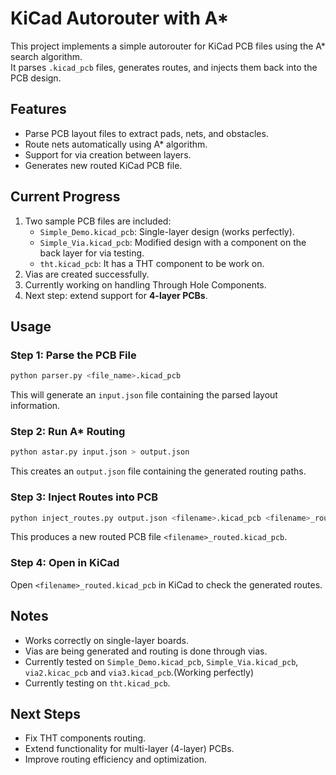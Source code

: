 # KiCad Autorouter with A*

This project implements a simple autorouter for KiCad PCB files using the A* search algorithm.  
It parses `.kicad_pcb` files, generates routes, and injects them back into the PCB design.

## Features
- Parse PCB layout files to extract pads, nets, and obstacles.
- Route nets automatically using A* algorithm.
- Support for via creation between layers.
- Generates new routed KiCad PCB file.

## Current Progress
1. Two sample PCB files are included:
   - `Simple_Demo.kicad_pcb`: Single-layer design (works perfectly).
   - `Simple_Via.kicad_pcb`: Modified design with a component on the back layer for via testing.
   - `tht.kicad_pcb`: It has a THT component to be work on.
2. Vias are created successfully.
3. Currently working on handling Through Hole Components.
3. Next step: extend support for **4-layer PCBs**.

## Usage

### Step 1: Parse the PCB File
```bash
python parser.py <file_name>.kicad_pcb
```
This will generate an `input.json` file containing the parsed layout information.

### Step 2: Run A* Routing
```bash
python astar.py input.json > output.json
```
This creates an `output.json` file containing the generated routing paths.

### Step 3: Inject Routes into PCB
```bash
python inject_routes.py output.json <filename>.kicad_pcb <filename>_routed.kicad_pcb
```
This produces a new routed PCB file `<filename>_routed.kicad_pcb`.

### Step 4: Open in KiCad
Open `<filename>_routed.kicad_pcb` in KiCad to check the generated routes.

## Notes
- Works correctly on single-layer boards.
- Vias are being generated and routing is done through vias.
- Currently tested on `Simple_Demo.kicad_pcb`, `Simple_Via.kicad_pcb`, `via2.kicac_pcb` and `via3.kicad_pcb`.(Working perfectly)
- Currently testing on `tht.kicad_pcb`.

## Next Steps
- Fix THT components routing.
- Extend functionality for multi-layer (4-layer) PCBs.
- Improve routing efficiency and optimization.

